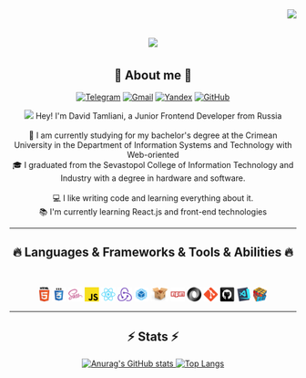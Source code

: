 <img align="right" src="https://visitor-badge.laobi.icu/badge?page_id=grecha2003.grecha2003">

<h1 align="center">
  <a href="https://git.io/typing-svg">
    <img src="https://readme-typing-svg.herokuapp.com/?color=DD6387&lines=Hey+There!+👋;I'm+grechaDev...;Nice+to+meet+you!&center=true&size=30">
  </a>
</h1>
 
<h2 align="center">🌼 About me 🌼</h2>
<span align="center">

[![Telegram](https://img.shields.io/badge/-telegram-090909?style=flat&logo=telegram&logoColor=27A0D9)](https://t.me/david1942)
[![Gmail](https://img.shields.io/badge/-krupa9812@gmail.com-090909?&logo=gmail&style=flat?logoColor=27A0D9&link=mailto:krupa9812@gmail.com)](mailto:krupa9812@gmail.com)
[![Yandex](https://img.shields.io/badge/-📫davidtamliani@yandex.ru-090909?&lstyle=flat?logoColor=27A0D9&link=mailto:davidtamliani@yandex.ru)](mailto:davidtamliani@yandex.ru)
[![GitHub](https://img.shields.io/badge/-github-090909?&logo=github&style=flat?logoColor=27A0D9&link=https://github.com/grecha2003)](https://github.com/grecha2003)

</span>
<p align="center">
  <img src="https://emojis.slackmojis.com/emojis/images/1531849430/4246/blob-sunglasses.gif?1531849430" width="18"/> Hey! I'm David Tamliani, a Junior Frontend Developer from Russia
	</br>
	</br>
  🔬 I am currently studying for my bachelor's degree at the Crimean University in the Department of Information Systems and Technology with Web-oriented
  </br>
  🎓 I graduated from the Sevastopol College of Information Technology and Industry with a degree in hardware and software.
  </br>
	</br>
  💻 I like writing code and learning everything about it.
  <br>
  📚 I'm currently learning React.js and front-end technologies
  <br>
</p>

<hr>
<h2 align="center">🔥 Languages & Frameworks & Tools & Abilities 🔥</h2>
<br>
<span align="center">

<code><img title="HTML5" height="25" src="images/html5.svg"></code>
<code><img title="CSS" height="25" src="images/css.svg"></code>
<code><img title="SCSS" height="25" src="images/sass.svg"></code>
<code><img title="JavaScript" height="25" src="images/javascript.svg"></code>
<code><img title="React" height="25" src="images/react-original.svg"></code>
<code><img title="Redux" height="25" src="images/redux.svg"></code>
<code><img title="Webpack" height="25" src="images/webpack.svg"></code>
<code><img title="Parcel" height="25" src="images/parcel.png"></code>
<code><img title="npm" height="25" src="images/npm.svg"></code>
<code><img title="JSON" height="25" src="images/json.svg"></code>
<code><img title="Git" height="25" src="images/git-original.svg"></code>
<code><img title="GitHub" height="25" src="images/github.svg"></code>
<code><img title="VSCode" height="25" src="images/vscode.png"></code>
<code><img title="Problem Solving" height="25" src="images/problemSolving.png"></code>

</span>
<hr>

<h2 align="center">⚡ Stats ⚡</h2>
<span align="center">

[![Anurag's GitHub stats](https://github-readme-stats.vercel.app/api?username=grecha2003&show_icons=true&theme=swift) ![Top Langs](https://github-readme-stats.vercel.app/api/top-langs/?username=grecha2003&layout=compact&theme=dracula&card_width=455&theme=swift)](https://github.com/anuraghazra/github-readme-stats)
</span>
</span>
